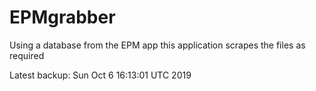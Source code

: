 # EPMgrabber
Using a database from the EPM app this application scrapes the files as required


Latest backup: Sun Oct 6 16:13:01 UTC 2019
